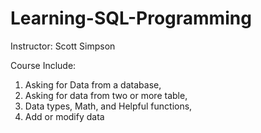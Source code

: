 # Learning-SQL-Programming

Instructor: Scott Simpson

Course Include:
1. Asking for Data from a database, 
2. Asking for data from two or more table, 
3. Data types, Math, and Helpful functions, 
4. Add or modify data
